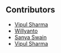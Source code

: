 ## Contributors
- [Vipul Sharma](https://github.com/vsvipul)
- [Willyanto](https://github.com/Willyanto39)
- [Sanya Swain](https://github.com/sanyaswain)
- [Vipul Sharma](https://github.com/chiranjib2001)

